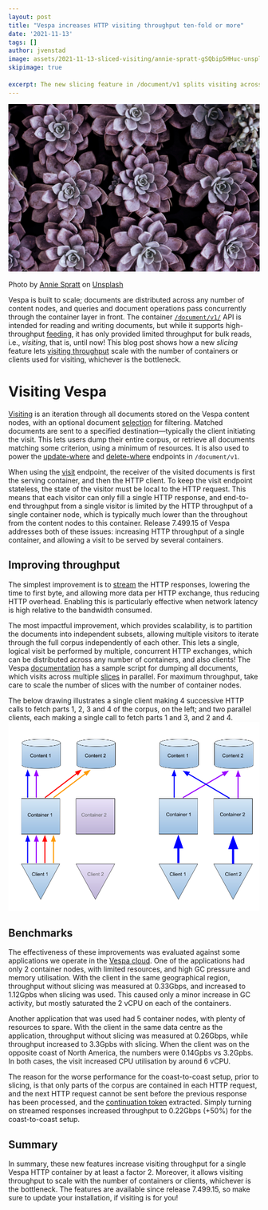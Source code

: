 ```yaml
---
layout: post
title: "Vespa increases HTTP visiting throughput ten-fold or more"
date: '2021-11-13'
tags: []
author: jvenstad
image: assets/2021-11-13-sliced-visiting/annie-spratt-gSQbip5HHuc-unsplash.jpg
skipimage: true

excerpt: The new slicing feature in /document/v1 splits visiting across independent HTTP requests, letting throughput scale with the number of container nodes or clients.
---
```


![Decorative image](/assets/2021-11-13-sliced-visiting/annie-spratt-gSQbip5HHuc-unsplash.jpg)
<p class="image-credit">
 Photo by <a href="https://unsplash.com/@anniespratt?utm_source=unsplash&utm_medium=referral&utm_content=creditCopyText">Annie Spratt</a> on
 <a href="https://unsplash.com/s/photos/cooperation-nature?utm_source=unsplash&utm_medium=referral&utm_content=creditCopyText">Unsplash</a>
 </p>

Vespa is built to scale; documents are distributed across any number of content nodes, and queries and document
operations pass concurrently through the container layer in front. The container
[`/document/v1/`](https://docs.vespa.ai/en/document-v1-api-guide.html) API is intended for reading
and writing documents, but while it supports high-throughput [feeding](https://docs.vespa.ai/en/vespa-feed-client.html),
it has only provided limited throughput for bulk reads, i.e., _visiting_, that is, until now!
This blog post shows how a new _slicing_ feature lets
[visiting throughput](https://docs.vespa.ai/en/document-v1-api-guide.html#visiting-throughput) scale with the number of
containers or clients used for visiting, whichever is the bottleneck.

# Visiting Vespa
[Visiting](https://docs.vespa.ai/en/content/visiting.html) is an iteration through all documents stored on the Vespa content
nodes, with an optional document [selection](https://docs.vespa.ai/en/reference/document-select-language.html) for filtering.
Matched documents are sent to a specified destination—typically the client initiating the visit. This lets users dump
their entire corpus, or retrieve all documents matching some criterion, using a minimum of resources. It is also used to
power the [update-where](https://docs.vespa.ai/en/reference/document-v1-api-reference.html#update-where) and 
[delete-where](https://docs.vespa.ai/en/reference/document-v1-api-reference.html#delete-where) endpoints in `/document/v1`. 

When using the [visit](https://docs.vespa.ai/en/reference/document-v1-api-reference.html#visit) endpoint, the receiver of
the visited documents is first the serving container, and then the HTTP client. To keep the visit endpoint stateless, the
state of the visitor must be local to the HTTP request. This means that each visitor can only fill a single HTTP response,
and end-to-end throughput from a single visitor is limited by the HTTP throughput of a single container node, which is
typically much lower than the throughout from the content nodes to this container. Release 7.499.15 of Vespa addresses 
both of these issues: increasing HTTP throughput of a single container, and allowing a visit to be served by several containers.

## Improving throughput
The simplest improvement is to [stream](https://docs.vespa.ai/en/reference/document-v1-api-reference.html#stream)
the HTTP responses, lowering the time to first byte, and allowing more data per HTTP exchange, thus reducing HTTP overhead. 
Enabling this is particularly effective when network latency is high relative to the bandwidth consumed.

The most impactful improvement, which provides scalability, is to partition the documents into independent subsets, allowing
multiple visitors to iterate through the full corpus independently of each other. This lets a single, logical visit be
performed by multiple, concurrent HTTP exchanges, which can be distributed across any number of containers, and also clients!
The Vespa [documentation](https://docs.vespa.ai/en/document-v1-api-guide.html#data-dump) has a sample script for dumping all
documents, which visits across multiple [slices](https://docs.vespa.ai/en/reference/document-v1-api-reference.html#slices)
in parallel. For maximum throughput, take care to scale the number of slices with the number of container nodes.

The below drawing illustrates a single client making 4 successive HTTP calls to fetch parts 1, 2, 3 and 4 of the corpus,
on the left; and two parallel clients, each making a single call to fetch parts 1 and 3, and 2 and 4. 
![Serial vs parallel visiting](/assets/2021-11-13-sliced-visiting/visiting.png)

## Benchmarks
The effectiveness of these improvements was evaluated against some applications we operate in the
[Vespa cloud](https://cloud.vespa.ai). One of the applications had only 2 container nodes, with limited resources, and
high GC pressure and memory utilisation. With the client in the same geographical region, throughput without slicing was
measured at 0.33Gbps, and increased to 1.12Gpbs when slicing was used. This caused only a minor increase in GC activity,
but mostly saturated the 2 vCPU on each of the containers.

Another application that was used had 5 container nodes, with plenty of resources to spare.
With the client in the same data centre as the application, throughput without slicing was measured at 0.26Gbps,
while throughput increased to 3.3Gpbs with slicing. When the client was on the opposite coast of North America, the
numbers were 0.14Gpbs vs 3.2Gpbs. In both cases, the visit increased CPU utilisation by around 6 vCPU. 

The reason for the worse performance for the coast-to-coast setup, prior to slicing, is that only parts of the corpus
are contained in each HTTP request, and the next HTTP request cannot be sent before the previous response has been processed,
and the [continuation token](https://docs.vespa.ai/en/reference/document-v1-api-reference.html#continuation) extracted. 
Simply turning on streamed responses increased throughput to 0.22Gbps (+50%) for the coast-to-coast setup.

## Summary
In summary, these new features increase visiting throughput for a single Vespa HTTP container by at least a factor 2.
Moreover, it allows visiting throughput to scale with the number of containers or clients, whichever is the bottleneck.
The features are available since release 7.499.15, so make sure to update your installation, if visiting is for you!
